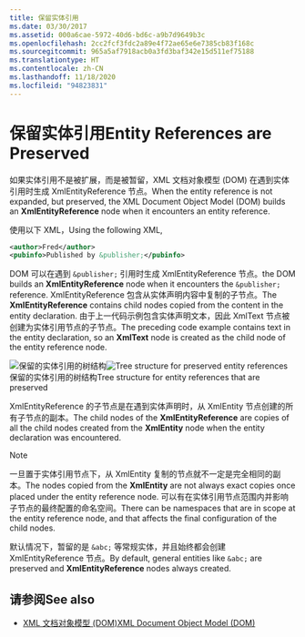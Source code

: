 ```yaml
---
title: 保留实体引用
ms.date: 03/30/2017
ms.assetid: 000a6cae-5972-40d6-bd6c-a9b7d9649b3c
ms.openlocfilehash: 2cc2fcf3fdc2a89e4f72ae65e6e7385cb83f168c
ms.sourcegitcommit: 965a5af7918acb0a3fd3baf342e15d511ef75188
ms.translationtype: HT
ms.contentlocale: zh-CN
ms.lasthandoff: 11/18/2020
ms.locfileid: "94823831"
---
```

# <a name="entity-references-are-preserved"></a><span data-ttu-id="8a69d-102">保留实体引用</span><span class="sxs-lookup"><span data-stu-id="8a69d-102">Entity References are Preserved</span></span>
<span data-ttu-id="8a69d-103">如果实体引用不是被扩展，而是被暂留，XML 文档对象模型 (DOM) 在遇到实体引用时生成 XmlEntityReference  节点。</span><span class="sxs-lookup"><span data-stu-id="8a69d-103">When the entity reference is not expanded, but preserved, the XML Document Object Model (DOM) builds an **XmlEntityReference** node when it encounters an entity reference.</span></span>  
  
 <span data-ttu-id="8a69d-104">使用以下 XML，</span><span class="sxs-lookup"><span data-stu-id="8a69d-104">Using the following XML,</span></span>  
  
```xml  
<author>Fred</author>  
<pubinfo>Published by &publisher;</pubinfo>  
```  
  
 <span data-ttu-id="8a69d-105">DOM 可以在遇到 `&publisher;` 引用时生成 XmlEntityReference  节点。</span><span class="sxs-lookup"><span data-stu-id="8a69d-105">the DOM builds an **XmlEntityReference** node when it encounters the `&publisher;` reference.</span></span> <span data-ttu-id="8a69d-106">XmlEntityReference  包含从实体声明内容中复制的子节点。</span><span class="sxs-lookup"><span data-stu-id="8a69d-106">The **XmlEntityReference** contains child nodes copied from the content in the entity declaration.</span></span> <span data-ttu-id="8a69d-107">由于上一代码示例包含实体声明文本，因此 XmlText  节点被创建为实体引用节点的子节点。</span><span class="sxs-lookup"><span data-stu-id="8a69d-107">The preceding code example contains text in the entity declaration, so an **XmlText** node is created as the child node of the entity reference node.</span></span>  
  
 <span data-ttu-id="8a69d-108">![保留的实体引用的树结构](media/xmlentityref-notexpanded-nodes.gif "xmlentityref_notexpanded_nodes")</span><span class="sxs-lookup"><span data-stu-id="8a69d-108">![Tree structure for preserved entity references](media/xmlentityref-notexpanded-nodes.gif "xmlentityref_notexpanded_nodes")</span></span>  
<span data-ttu-id="8a69d-109">保留的实体引用的树结构</span><span class="sxs-lookup"><span data-stu-id="8a69d-109">Tree structure for entity references that are preserved</span></span>  
  
 <span data-ttu-id="8a69d-110">XmlEntityReference  的子节点是在遇到实体声明时，从 XmlEntity  节点创建的所有子节点的副本。</span><span class="sxs-lookup"><span data-stu-id="8a69d-110">The child nodes of the **XmlEntityReference** are copies of all the child nodes created from the **XmlEntity** node when the entity declaration was encountered.</span></span>  
  
> [!NOTE]
> <span data-ttu-id="8a69d-111">一旦置于实体引用节点下，从 XmlEntity  复制的节点就不一定是完全相同的副本。</span><span class="sxs-lookup"><span data-stu-id="8a69d-111">The nodes copied from the **XmlEntity** are not always exact copies once placed under the entity reference node.</span></span> <span data-ttu-id="8a69d-112">可以有在实体引用节点范围内并影响子节点的最终配置的命名空间。</span><span class="sxs-lookup"><span data-stu-id="8a69d-112">There can be namespaces that are in scope at the entity reference node, and that affects the final configuration of the child nodes.</span></span>  
  
 <span data-ttu-id="8a69d-113">默认情况下，暂留的是 `&abc;` 等常规实体，并且始终都会创建 XmlEntityReference  节点。</span><span class="sxs-lookup"><span data-stu-id="8a69d-113">By default, general entities like `&abc;` are preserved and **XmlEntityReference** nodes always created.</span></span>  
  
## <a name="see-also"></a><span data-ttu-id="8a69d-114">请参阅</span><span class="sxs-lookup"><span data-stu-id="8a69d-114">See also</span></span>

- [<span data-ttu-id="8a69d-115">XML 文档对象模型 (DOM)</span><span class="sxs-lookup"><span data-stu-id="8a69d-115">XML Document Object Model (DOM)</span></span>](xml-document-object-model-dom.md)
